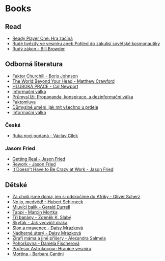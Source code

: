 # Books

## Read

* [Ready Player One: Hra začíná](https://www.databazeknih.cz/knihy/ready-player-one-hra-zacina-290983)
* [Rudé hvězdy ve vesmíru aneb Pohled do zákulisí sovětské kosmonautiky](http://www.databazeknih.cz/knihy/rude-hvezdy-ve-vesmiru-aneb-pohled-do-zakulisi-sovetske-kosmonautiky-220823)
* [Rudý zákon - Bill Browder](http://www.databazeknih.cz/knihy/rudy-zakon-240925)

## Odborná literatura

* [Faktor Churchill - Boris Johnson](http://www.databazeknih.cz/knihy/faktor-churchill-299200)
* [The World Beyond Your Head - Matthew Crawford](https://www.amazon.com/World-Beyond-Your-Head-Distraction/dp/0374535914)
* [HLUBOKÁ PRÁCE - Cal Newport](https://www.melvil.cz/kniha-hluboka-prace/)
* [Informační válka](https://www.kosmas.cz/knihy/238660/informacni-valka/)
* [Průmysl lži: Propaganda, konspirace, a dezinformační válka](https://www.kosmas.cz/knihy/238394/prumysl-lzi/)
* [Faktomluva](https://www.melvil.cz/kniha-faktomluva/)
* [Důmyslné umění, jak mít všechno u prdele](https://www.databazeknih.cz/knihy/dumyslne-umeni-jak-mit-vsechno-u-prdele-351608)
* [Informační válka](https://www.alza.cz/media/informacni-valka-d5246169.ht``m)

### Česká

* [Ruka noci podaná - Václav Cílek](https://kosmas.cz/knihy/250595/ruka-noci-podana/)

### Jasom Fried

* [Getting Real - Jason Fried](https://www.amazon.com/gp/product/0578012812/)
* [Rework - Jason Fried](https://www.amazon.com/gp/product/0307463745/)
* [It Doesn't Have to Be Crazy at Work - Jason Fried](https://www.amazon.com/gp/product/B079WV79TK/)

## Dětské

* [Za chvíli jsme doma, jen si odskočíme do Afriky - Oliver Scherz](https://www.kosmas.cz/knihy/203684/za-chvili-jsme-doma-jen-si-odskocime-do-afriky/)
* [No jo, medvěd! - Hubert Schirneck ](https://www.kosmas.cz/knihy/187917/no-jo-medved/)
* [Mluvící balík - Gerald Durrell](https://www.kosmas.cz/knihy/188752/mluvici-balik/)
* [Tappi - Marcin Mortka](https://www.kosmas.cz/autor/49584/marcin-mortka/)
* [Tři banány - Zdeněk K. Slabý](https://www.kosmas.cz/knihy/202768/tri-banany/)
* [Škyťák - Jak vycvičit draka](https://www.kosmas.cz/autor/47537/cressida-cowellova/)
* [Slon a mravenec - Daisy Mrázková](https://www.kosmas.cz/knihy/189941/slon-a-mravenec/)
* [Nádherné úterý - Daisy Mrázková](https://www.kosmas.cz/knihy/199609/nadherne-utery/)
* [Žirafí máma a jiné příšery - Alexandra Salmela](https://www.kosmas.cz/knihy/208297/zirafi-mama-a-jine-prisery/)
* [Pohoršovna - Daniela Fischerová](https://www.kosmas.cz/knihy/197879/pohorsovna/)
* [Profesor Astrokocour: Hranice vesmíru](https://www.kosmas.cz/knihy/236381/profesor-astrokocour-hranice-vesmiru/)
* [Mortina - Barbara Cantini](https://www.databazeknih.cz/knihy/mortina-mortina-388556)

<!--

# Books

- Neil Gaim - Karolína
- Richard Dawkins - Příběh předka
- Olivier Truc - Poslední Laponec
- Eric Abrahamson a David H. Freedman - Báječný chaos - Shrytý půvab nepořádku
- Zamrzlá evoluce aneb je to jinak, pane Darwin - Flegr Jaroslav
- Peter Thiel - Zero to One 

# Logo types by @draplin
- Alphabetical Designs (Trademarks and Symbols) - Yasaburo Kuwayama
- Symbolical Designs (Trademarks and Symbols) - Yasaburo Kuwayama
- Aaron Draplin - http://draplin.com/ @draplin
- Aaron Draplin Takes On a Logo Design Challenge - http://vimeo.com/113751583
- America Is F*cked.......(Graphically at least) - http://vimeo.com/1465284
- David E. Carter is an entrepreneur and writer on graphic design, logo design, and corporate branding. He has written many trademark and logo books. http://logobooks.com/

-->